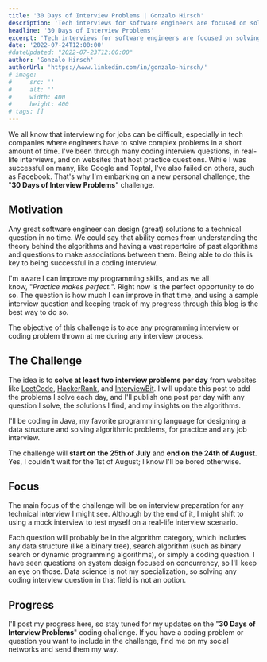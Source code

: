 ```yaml
---
title: '30 Days of Interview Problems | Gonzalo Hirsch'
description: 'Tech interviews for software engineers are focused on solving coding problems in a short amount of time. The "30 Days of Interview Problems" challenge aims to improve my skills.'
headline: '30 Days of Interview Problems'
excerpt: 'Tech interviews for software engineers are focused on solving coding problems in a short amount of time. The "30 Days of Interview Problems" challenge aims to improve my skills.'
date: '2022-07-24T12:00:00'
#dateUpdated: "2022-07-23T12:00:00"
author: 'Gonzalo Hirsch'
authorUrl: 'https://www.linkedin.com/in/gonzalo-hirsch/'
# image:
#     src: ''
#     alt: ''
#     width: 400
#     height: 400
# tags: []
---
```


We all know that interviewing for jobs can be difficult, especially in tech companies where engineers have to solve complex problems in a short amount of time. I've been through many coding interview questions, in real-life interviews, and on websites that host practice questions. While I was successful on many, like Google and Toptal, I've also failed on others, such as Facebook. That's why I'm embarking on a new personal challenge, the "**30 Days of Interview Problems**" challenge.

## Motivation

Any great software engineer can design (great) solutions to a technical question in no time. We could say that ability comes from understanding the theory behind the algorithms and having a vast repertoire of past algorithms and questions to make associations between them. Being able to do this is key to being successful in a coding interview.

I'm aware I can improve my programming skills, and as we all know, "_Practice makes perfect._". Right now is the perfect opportunity to do so. The question is how much I can improve in that time, and using a sample interview question and keeping track of my progress through this blog is the best way to do so.

The objective of this challenge is to ace any programming interview or coding problem thrown at me during any interview process.

## The Challenge

The idea is to **solve at least two interview problems per day** from websites like [LeetCode](https://leetcode.com/problemset/algorithms/), [HackerRank](https://www.hackerrank.com/), and [InterviewBit](https://www.interviewbit.com/). I will update this post to add the problems I solve each day, and I'll publish one post per day with any question I solve, the solutions I find, and my insights on the algorithms.

I'll be coding in Java, my favorite programming language for designing a data structure and solving algorithmic problems, for practice and any job interview.

The challenge will **start on the 25th of July** and **end on the 24th of August**. Yes, I couldn't wait for the 1st of August; I know I'll be bored otherwise.

## Focus

The main focus of the challenge will be on interview preparation for any technical interview I might see. Although by the end of it, I might shift to using a mock interview to test myself on a real-life interview scenario.

Each question will probably be in the algorithm category, which includes any data structure (like a binary tree), search algorithm (such as binary search or dynamic programming algorithms), or simply a coding question. I have seen questions on system design focused on concurrency, so I'll keep an eye on those. Data science is not my specialization, so solving any coding interview question in that field is not an option.

## Progress

I'll post my progress here, so stay tuned for my updates on the "**30 Days of Interview Problems**" coding challenge. If you have a coding problem or question you want to include in the challenge, find me on my social networks and send them my way.

